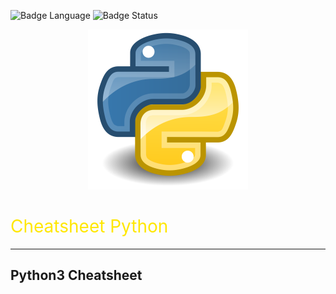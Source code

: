 ![Badge Language](https://img.shields.io/badge/Language-Python3-blue) ![Badge Status](https://img.shields.io/badge/Status-En%20Cours-yellow)
<p align="center" style="text-align: center;">
<img src="./Python_Logo.png" alt="Python Logo" height="256" />
</p>
<h1 class="text-yellow" style="color: #ffe700; font-weight: 400">Cheatsheet Python</h1>
<hr>

## Python3 Cheatsheet
